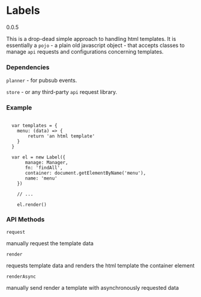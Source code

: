 # Labels

0.0.5

This is a drop-dead simple approach to handling html templates.  It is essentially a `pojo` - a plain old javascript object - that accepts classes to manage `api` requests and configurations concerning templates. 

### Dependencies


`planner` - for pubsub events.


`store` - or any third-party `api` request library.


### Example

```

  var templates = {
  	menu: (data) => {
  		return 'an html template'
  	}
  }

  var el = new Label({
  	   manage: Manager,
  	   fn: 'findAll',
  	   container: document.getElementByName('menu'),
  	   name: 'menu'
  	})

    // ...

  	el.render()

```

### API Methods

`request`

manually request the template data


`render`

requests template data and renders the html template the container element


`renderAsync`

manually send render a template with asynchronously requested data